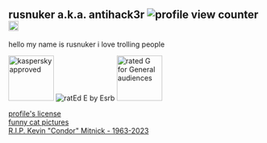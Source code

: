 ## rusnuker a.k.a. antihack3r <img src="https://komarev.com/ghpvc/?username=rusnuker&color=420420" alt="profile view counter" title="profile view counter"/> <img height=20 src="http://www.wtfpl.net/wp-content/uploads/2012/12/wtfpl-badge-2.png" alt="wtfpl license badge" title="wtfpl license badge"/>
hello my name is rusnuker i love trolling people

<img height="90" src="https://github.com/rusnuker/rusnuker/assets/49472785/3ae21cac-d682-4227-ac90-e4526ffd2e1f" alt="kaspersky approved" title="kaspersky approved"/> <img src="https://www.esrb.org/wp-content/uploads/2019/05/E.svg" alt="ratEd E by Esrb" title="ratEd E by Esrb"/> <img height="90" src="https://upload.wikimedia.org/wikipedia/commons/2/2c/MPA_G_RATING_%28block%29.svg" alt="rated G for General audiences" title="rated G for General audiences"/>

[profile's license](https://github.com/rusnuker/rusnuker/blob/main/LICENSE.txt)<br>
[funny cat pictures](http://funny-cats.ru/)<br>
[R.I.P. Kevin "Condor" Mitnick - 1963-2023](https://www.washingtonpost.com/obituaries/2023/07/20/kevin-mitnick-hacker-dies/)
